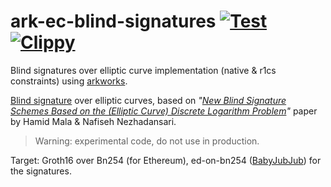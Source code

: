 # ark-ec-blind-signatures [![Test](https://github.com/aragonzkresearch/ark-ec-blind-signatures/workflows/Test/badge.svg)](https://github.com/aragonzkresearch/ark-ec-blind-signatures/actions?query=workflow%3ATest) [![Clippy](https://github.com/aragonzkresearch/ark-ec-blind-signatures/workflows/Clippy/badge.svg)](https://github.com/aragonzkresearch/ark-ec-blind-signatures/actions?query=workflow%3AClippy)

Blind signatures over elliptic curve implementation (native & r1cs constraints) using [arkworks](https://github.com/arkworks-rs).

[Blind signature](https://en.wikipedia.org/wiki/Blind_signature) over elliptic curves, based on *"[New Blind Signature Schemes Based on the (Elliptic Curve) Discrete Logarithm Problem](https://sci-hub.st/10.1109/iccke.2013.6682844)"* paper by Hamid Mala & Nafiseh Nezhadansari.


> Warning: experimental code, do not use in production.

Target: Groth16 over Bn254 (for Ethereum), ed-on-bn254 ([BabyJubJub](https://github.com/barryWhiteHat/baby_jubjub)) for the signatures.
